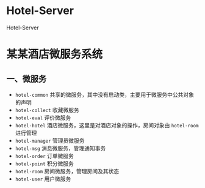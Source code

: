 # Hotel-Server
Hotel-Server
# 某某酒店微服务系统

## 一、微服务

- `hotel-common` 共享的微服务，其中没有启动类，主要用于微服务中公共对象的声明
- `hotel-collect` 收藏微服务
- `hotel-eval` 评价微服务
- `hotel-hotel` 酒店微服务，这里是对酒店对象的操作，房间对象由 `hotel-room` 进行管理
- `hotel-manager` 管理员微服务
- `hotel-msg` 消息微服务，管理通知事务
- `hotel-order` 订单微服务
- `hotel-point` 积分微服务
- `hotel-room` 房间微服务，管理房间及其状态
- `hotel-user` 用户微服务
